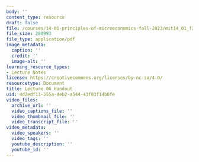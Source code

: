 ```yaml
---
body: ''
content_type: resource
draft: false
file: /courses/14-01-principles-of-microeconomics-fall-2023/mit14_01_f23_handout6.pdf
file_size: 280993
file_type: application/pdf
image_metadata:
  caption: ''
  credit: ''
  image-alt: ''
learning_resource_types:
- Lecture Notes
license: https://creativecommons.org/licenses/by-nc-sa/4.0/
resourcetype: Document
title: Lecture 06 Handout
uid: 4d2edf11-555a-4eb2-a544-43f83f14b6fe
video_files:
  archive_url: ''
  video_captions_file: ''
  video_thumbnail_file: ''
  video_transcript_file: ''
video_metadata:
  video_speakers: ''
  video_tags: ''
  youtube_description: ''
  youtube_id: ''
---
```

